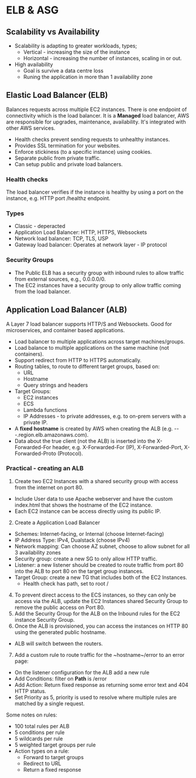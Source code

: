 # ELB & ASG

## Scalability vs Availability

- Scalability is adapting to greater workloads, types;
  - Vertical - increasing the size of the instance
  - Horizontal - increasing the number of instances, scaling in or out.
- High availability
  - Goal is survive a data centre loss
  - Runing the application in more than 1 availability zone

## Elastic Load Balancer (ELB)

Balances requests across multiple EC2 instances. There is one endpoint of connectivity which is the load balancer.
It is a **Managed** load balancer, AWS are responsible for upgrades, maintenance, availability. It's integrated with other AWS services.

- Health checks prevent sending requests to unhealthy instances.
- Provides SSL termination for your websites.
- Enforce stickiness (to a specific instance) using cookies.
- Separate public from private traffic.
- Can setup public and private load balancers.

### Health checks

The load balancer verifies if the instance is healthy by using a port on the instance, e.g. HTTP port /healthz endpoint.

### Types

- Classic - deperacted
- Application Load Balancer: HTTP, HTTPS, Websockets
- Network load balancer: TCP, TLS, USP
- Gateway load balancer: Operates at network layer - IP protocol

### Security Groups

- The Public ELB has a security group with inbound rules to allow traffic from external sources, e.g., 0.0.0.0/0.
- The EC2 instances have a security group to only allow traffic coming from the load balancer.

## Application Load Balancer (ALB)

A Layer 7 load balancer supports HTTP/S and Websockets. Good for microservices, and container based applications.

- Load balancer to multiple applications across target machines/groups.
- Load balance to multiple applications on the same machine (not containers).
- Support redirect from HTTP to HTTPS automatically.
- Routing tables, to route to different target groups, based on:
  - URL
  - Hostname
  - Query strings and headers
- Target Groups:
  - EC2 instances
  - ECS
  - Lambda functions
  - IP Addresses - to private addresses, e.g. to on-prem servers with a private IP.
- A **fixed hostname** is created by AWS when creating the ALB (e.g. ---.region.elb.amazonaws.com).
- Data about the true client (not the ALB) is inserted into the X-Forwarded-For header, e.g. X-Forwarded-For (IP), X-Forwarded-Port, X-Forwarded-Proto (Protocol).

### Practical - creating an ALB

1. Create two EC2 Instances with a shared security group with access from the internet on port 80.

- Include User data to use Apache webserver and have the custom index.html that shows the hostname of the EC2 instance.
- Each EC2 instance can be access directly using its public IP.

2. Create a Application Load Balancer

- Schemes: Internet-facing, or Internal (choose Internet-facing)
- IP Address Type: IPv4, Dualstack (choose IPv4)
- Network mapping: Can choose AZ subnet, choose to allow subnet for all 3 availability zones
- Security group: create a new SG to only allow HTTP traffic.
- Listener: a new listener should be created to route traffic from port 80 into the ALB to port 80 on the target group instances.
- Target Group: create a new TG that includes both of the EC2 Instances.
  - Health check has path, set to root /

4. To prevent direct access to the ECS instances, so they can only be access via the ALB, update the EC2 Instances shared Security Group to remove the public access on Port 80.
5. Add the Security Group for the ALB on the Inbound rules for the EC2 instance Security Group.
6. Once the ALB is provisioned, you can access the instances on HTTP 80 using the generated public hostname.

- ALB will switch between the routers.

7. Add a custom rule to route traffic for the ~hostname~/error to an error page:

- On the listener configuration for the ALB add a new rule
- Add Conditions: filter on **Path** is /error
- Add Action: Return fixed response as returning some error text and 404 HTTP status.
- Set Priority as 5, priority is used to resolve where multiple rules are matched by a single request.

Some notes on rules:

- 100 total rules per ALB
- 5 conditions per rule
- 5 wildcards per rule
- 5 weighted target groups per rule
- Action types on a rule:
  - Forward to target groups
  - Redirect to URL
  - Return a fixed response
